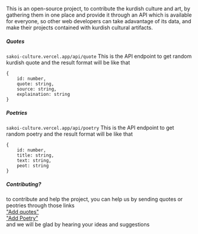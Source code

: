 This is an open-source project, to contribute the kurdish culture and art, by gathering them in one place and provide it through an API which is available for everyone, so other web developers can take adavantage of its data, and make their projects contained with kurdish cultural artifacts.

##### Quotes

`sakoi-culture.vercel.app/api/quote`
This is the API endpoint to get random kurdish quote and the result format will be like that

```
{
    id: number,
    quote: string,
    source: string,
    explaination: string
}
```

##### Poetries

`sakoi-culture.vercel.app/api/poetry`
This is the API endpoint to get random poetry and the result format will be like that

```
{
    id: number,
    title: string,
    text: string,
    peot: string
}
```

##### Contributing?

to contribute and help the project, you can help us by sending quotes or peotries through those links
<br>
["Add quotes"](https://sakoi-culture.vercel.app/quote/new)
<br>
["Add Poetry"](https://sakoi-culture.vercel.app/poetry/new)
<br>
and we will be glad by hearing your ideas and suggestions
